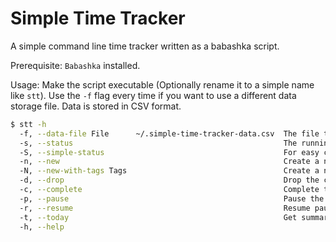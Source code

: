 # Simple Time Tracker

A simple command line time tracker written as a babashka script.

Prerequisite:
`Babashka` installed.

Usage:
Make the script executable (Optionally rename it to a simple name like `stt`).
Use the `-f` flag every time if you want to use a different data storage file. 
Data is stored in CSV format.

```bash
$ stt -h
  -f, --data-file File      ~/.simple-time-tracker-data.csv  The file to store all data.
  -s, --status                                               The running session.
  -S, --simple-status                                        For easy connection with other tools.
  -n, --new                                                  Create a new session.
  -N, --new-with-tags Tags                                   Create a new session with tags, divided by comma, surrounded by double quote. e.g. "tag1, tag2"
  -d, --drop                                                 Drop the current session.
  -c, --complete                                             Complete the current session.
  -p, --pause                                                Pause the current session.
  -r, --resume                                               Resume paused session,
  -t, --today                                                Get summary of today.
  -h, --help
```
